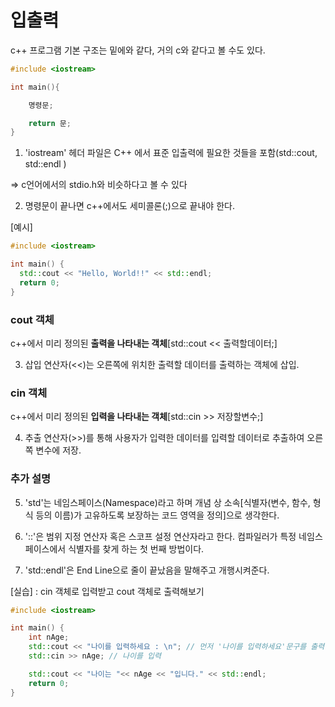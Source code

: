 # 입출력

c++ 프로그램 기본 구조는 밑에와 같다, 거의 c와 같다고 볼 수도 있다.

```c++
#include <iostream>

int main(){

    명령문;

    return 문;
}
```

1) 'iostream' 헤더 파일은 C++ 에서 표준 입출력에 필요한 것들을 포함(std::cout, std::endl )

=> c언어에서의 stdio.h와 비슷하다고 볼 수 있다

2)  명령문이 끝나면 c++에서도 세미콜론(;)으로 끝내야 한다.

[예시]

```c++
#include <iostream>

int main() {
  std::cout << "Hello, World!!" << std::endl;
  return 0;
}
```

### cout 객체

c++에서 미리 정의된 **출력을 나타내는 객체**[std::cout << 출력할데이터;]

3) 삽입 연산자(<<)는 오른쪽에 위치한 출력할 데이터를 출력하는 객체에 삽입.

### cin 객체

c++에서 미리 정의된 **입력을 나타내는 객체**[std::cin >> 저장할변수;]

4) 추출 연산자(>>)를 통해 사용자가 입력한 데이터를 입력할 데이터로 추출하여 오른쪽 변수에 저장.

### 추가 설명

5) 'std'는 네임스페이스(Namespace)라고 하며 개념 상 소속[식별자(변수, 함수, 형식 등의 이름)가 고유하도록 보장하는 코드 영역을 정의]으로 생각한다.

6) '::'은 범위 지정 연산자 혹은 스코프 설정 연산자라고 한다. 컴파일러가 특정 네임스페이스에서 식별자를 찾게 하는 첫 번째 방법이다.

7)  'std::endl'은 End Line으로 줄이 끝났음을 말해주고 개행시켜준다.

[실습] : cin 객체로 입력받고 cout 객체로 출력해보기

```c++
#include <iostream>

int main() {
	int nAge; 
	std::cout << "나이를 입력하세요 : \n"; // 먼저 '나이를 입력하세요'문구를 출력
	std::cin >> nAge; // 나이를 입력

	std::cout << "나이는 "<< nAge << "입니다." << std::endl; 
	return 0;
}
```